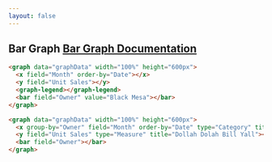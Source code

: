 ```yaml
---
layout: false
---
```

<h2>
    Bar Graph
    <span class="api-link">
      <a href="../documentation/#bar">Bar Graph Documentation</a>
    </span>
</h2>

<div class="white-panel">
  <graph data="graphData" width="100%" height="600px">
    <x field="Month" order-by="Date"></x>
    <y field="Unit Sales"></y>
    <graph-legend></graph-legend>
    <bar field="Owner" value="Black Mesa"></bar>
  </graph>
</div>

```html
<graph data="graphData" width="100%" height="600px">
  <x field="Month" order-by="Date"></x>
  <y field="Unit Sales"></y>
  <graph-legend></graph-legend>
  <bar field="Owner" value="Black Mesa"></bar>
</graph>
```

<div class="white-panel">
  <graph data="graphData" width="100%" height="600px">
    <x group-by="Owner" field="Month" order-by="Date" type="Category" title="Cream, Get the Money"></x>
    <y field="Unit Sales" type="Measure" title="Dollah Dolah Bill Yall"></y>
    <bar field="Owner"></bar>
  </graph>
</div>

```html
<graph data="graphData" width="100%" height="600px">
  <x group-by="Owner" field="Month" order-by="Date" type="Category" title="Cream, Get the Money"></x>
  <y field="Unit Sales" type="Measure" title="Dollah Dolah Bill Yall"></y>
  <bar field="Owner"></bar>
</graph>
```